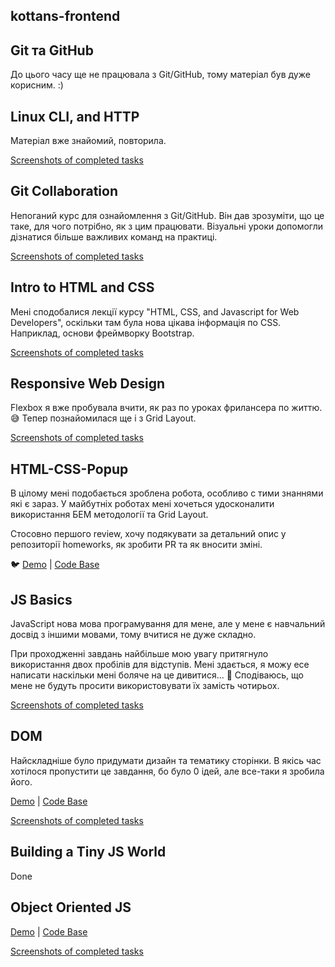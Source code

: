 ## kottans-frontend
## Git та GitHub
До цього часу ще не працювала з Git/GitHub, тому матеріал був дуже корисним. :)

## Linux CLI, and HTTP
Матеріал вже знайомий, повторила.

[Screenshots of completed tasks](https://github.com/AriadnaKravchuk/kottans-frontend/tree/main/task_linux_cli)

## Git Collaboration
Непоганий курс для ознайомлення з Git/GitHub. Він дав зрозуміти, що це таке, для чого потрібно, як з цим працювати. Візуальні уроки допомогли дізнатися більше важливих команд на практиці.

[Screenshots of completed tasks](https://github.com/AriadnaKravchuk/kottans-frontend/tree/main/task_git_collaboration)

## Intro to HTML and CSS
Мені сподобалися лекції курсу "HTML, CSS, and Javascript for Web Developers", оскільки там була нова цікава інформація по CSS.
Наприклад, основи фреймворку Bootstrap.

[Screenshots of completed tasks](https://github.com/AriadnaKravchuk/kottans-frontend/tree/main/task_html_css_intro)

## Responsive Web Design
Flexbox я вже пробувала вчити, як раз по уроках фрилансера по життю. :sweat_smile: Тепер познайомилася ще і з Grid Layout.

[Screenshots of completed tasks](https://github.com/AriadnaKravchuk/kottans-frontend/tree/main/task_responsive_web_design)

## HTML-CSS-Popup
В цілому мені подобається зроблена робота, особливо с тими знаннями які є зараз. У майбутніх роботах мені хочеться удосконалити використання БЕМ методології та Grid Layout.

Стосовно першого review, хочу подякувати за детальний опис у репозиторії homeworks, як зробити PR та як вносити зміні.

:bird:
[Demo](https://ariadnakravchuk.github.io/HTML-CSS-Popup/) | [Code Base](https://github.com/AriadnaKravchuk/HTML-CSS-Popup)

## JS Basics
JavaScript нова мова програмування для мене, але у мене є навчальний досвід з іншими мовами, тому вчитися не дуже складно.

При проходженні завдань найбільше мою увагу притягнуло використання двох пробілів для відступів. Мені здається, я можу есе написати наскільки мені боляче на це дивитися... :see_no_evil: Сподіваюсь, що мене не будуть просити використовувати їх замість чотирьох.

[Screenshots of completed tasks](https://github.com/AriadnaKravchuk/kottans-frontend/tree/main/task_js_basics)

## DOM
Найскладніше було придумати дизайн та тематику сторінки. В якісь час хотілося пропустити це завдання, бо було 0 ідей, але все-таки я зробила його.

[Demo](https://ariadnakravchuk.github.io/DOM) | [Code Base](https://github.com/AriadnaKravchuk/DOM)

[Screenshots of completed tasks](https://github.com/AriadnaKravchuk/kottans-frontend/tree/main/task_js_dom)

## Building a Tiny JS World

Done

## Object Oriented JS

[Demo](https://ariadnakravchuk.github.io/frontend-nanodegree-arcade-game/) | [Code Base](https://github.com/AriadnaKravchuk/frontend-nanodegree-arcade-game)

[Screenshots of completed tasks](https://github.com/AriadnaKravchuk/kottans-frontend/blob/main/task_js_oop/codewars.png)
